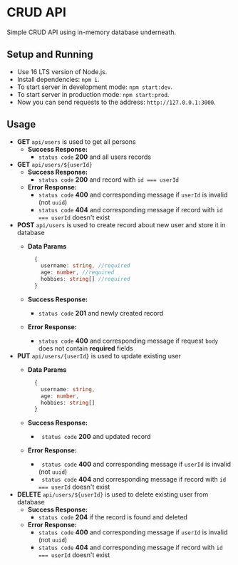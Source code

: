 # CRUD API

Simple CRUD API using in-memory database underneath.

## Setup and Running

- Use 16 LTS version of Node.js.
- Install dependencies: `npm i`.
- To start server in development mode: `npm start:dev`.
- To start server in production mode: `npm start:prod`.
- Now you can send requests to the address: `http://127.0.0.1:3000`.

## Usage
  - **GET** `api/users` is used to get all persons
    * **Success Response:**
      - `status code` **200** and all users records
  - **GET** `api/users/${userId}`
    * **Success Response:** 
        - `status code` **200** and record with `id === userId`
    * **Error Response:**
        - `status code` **400** and corresponding message if `userId` is invalid (not `uuid`)
        - `status code` **404** and corresponding message if record with `id === userId` doesn't exist
  - **POST** `api/users` is used to create record about new user and store it in database
    * **Data Params**

      ```typescript
        {
          username: string, //required
          age: number, //required
          hobbies: string[] //required 
        }
        ```
    * **Success Response:**
        - `status code` **201** and newly created record
    * **Error Response:**
        - `status code` **400** and corresponding message if request `body` does not contain **required** fields
  - **PUT** `api/users/{userId}` is used to update existing user
    * **Data Params**

      ```typescript
        {
          username: string, 
          age: number, 
          hobbies: string[] 
        }
        ```
    * **Success Response:**
      - ` status code` **200** and updated record
    * **Error Response:**
        - ` status code` **400** and corresponding message if `userId` is invalid (not `uuid`)
        - ` status code` **404** and corresponding message if record with `id === userId` doesn't exist
  - **DELETE** `api/users/${userId}` is used to delete existing user from database
    * **Success Response:**
        - `status code` **204** if the record is found and deleted
    * **Error Response:**
        - `status code` **400** and corresponding message if `userId` is invalid (not `uuid`)
        - `status code` **404** and corresponding message if record with `id === userId` doesn't exist
